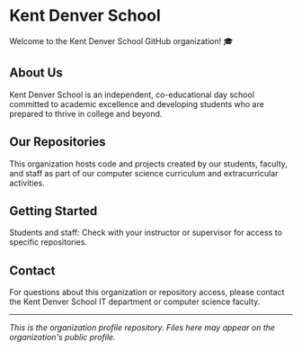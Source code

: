 # Kent Denver School

Welcome to the Kent Denver School GitHub organization! 🎓

## About Us

Kent Denver School is an independent, co-educational day school committed to academic excellence and developing students who are prepared to thrive in college and beyond.

## Our Repositories

This organization hosts code and projects created by our students, faculty, and staff as part of our computer science curriculum and extracurricular activities.

## Getting Started

Students and staff: Check with your instructor or supervisor for access to specific repositories.

## Contact

For questions about this organization or repository access, please contact the Kent Denver School IT department or computer science faculty.

---

*This is the organization profile repository. Files here may appear on the organization's public profile.*
